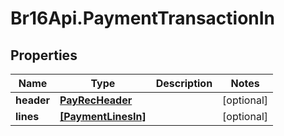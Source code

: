 # Br16Api.PaymentTransactionIn

## Properties
Name | Type | Description | Notes
------------ | ------------- | ------------- | -------------
**header** | [**PayRecHeader**](PayRecHeader.md) |  | [optional] 
**lines** | [**[PaymentLinesIn]**](PaymentLinesIn.md) |  | [optional] 


